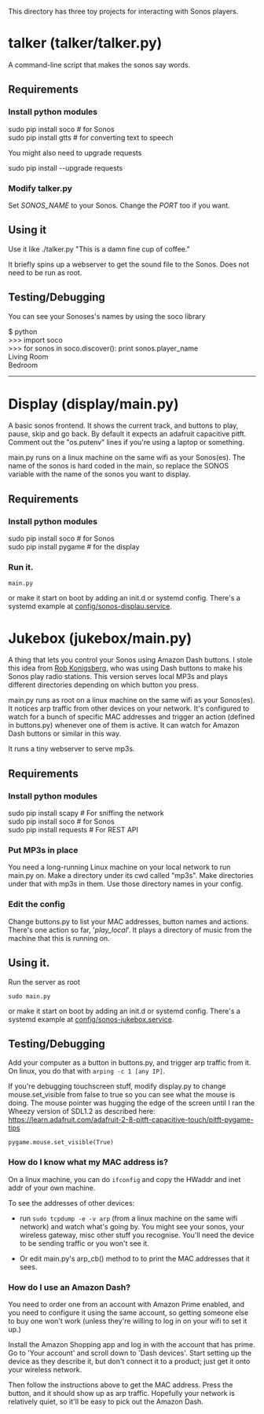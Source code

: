 This directory has three toy projects for interacting with Sonos players.

# talker (**talker/talker.py**)
A command-line script that makes the sonos say words. 

## Requirements

### Install python modules
sudo pip install soco        # for Sonos  
sudo pip install gtts        # for converting text to speech

You might also need to upgrade requests

sudo pip install --upgrade requests

### Modify talker.py
Set *SONOS_NAME* to your Sonos. Change the *PORT* too if you want.

## Using it

Use it like
./talker.py "This is a damn fine cup of coffee." 

It briefly spins up a webserver
to get the sound file to the Sonos. Does not need to be run as root.

## Testing/Debugging
You can see your Sonoses's names by using the soco library 

$ python  
\>\>\> import soco  
\>\>\> for sonos in soco.discover(): print sonos.player_name  
Living Room  
Bedroom  

------------------------------------------------------------------------------
# Display (**display/main.py**)
A basic sonos frontend. It shows the current track, and buttons to play, pause,
skip and go back. By default it expects an adafruit capacitive pitft. Comment
out the "os.putenv" lines if you're using a laptop or something.

main.py runs on a linux machine on the same wifi as your Sonos(es).
The name of the sonos is hard coded in the main, so replace the SONOS variable
with the name of the sonos you want to display.

## Requirements

### Install python modules
sudo pip install soco        # for Sonos  
sudo pip install pygame      # for the display

### Run it.

`main.py`

or make it start on boot by adding an init.d or systemd config. There's a
systemd example at [config/sonos-displau.service](
https://github.com/whereistanya/sonos-jukebox/blob/master/config/sonos-display.service).


# Jukebox (**jukebox/main.py**)
A thing that lets you control your Sonos using Amazon Dash buttons. I stole this
idea from [Rob Konigsberg](http://github.com/kberg), who was using Dash buttons
to make his Sonos play radio stations. This version serves local MP3s and plays
different directories depending on which button you press.

main.py runs as root on a linux machine on the same wifi as your Sonos(es).
It notices arp traffic from other devices on your network. It's configured to
watch for a bunch of specific MAC addresses and trigger an action (defined in
buttons.py) whenever one of them is active. It can watch for Amazon Dash buttons
or similar in this way.

It runs a tiny webserver to serve mp3s.

## Requirements

### Install python modules
sudo pip install scapy       # For sniffing the network  
sudo pip install soco        # for Sonos  
sudo pip install requests    # For REST API  

### Put MP3s in place
You need a long-running Linux machine on your local network to run main.py
on. Make a directory under its cwd called "mp3s". Make directories under that
with mp3s in them. Use those directory names in your config.

### Edit the config
Change buttons.py to list your MAC addresses, button names and actions. There's
one action so far, '*play_local*'. It plays a directory of music from the
machine that this is running on.

## Using it.
Run the server as root

`sudo main.py`

or make it start on boot by adding an init.d or systemd config. There's a
systemd example at [config/sonos-jukebox.service](
https://github.com/whereistanya/sonos-jukebox/blob/master/config/sonos-jukebox.service).

## Testing/Debugging
Add your computer as a button in buttons.py, and trigger arp traffic from
it. On linux, you do that with `arping -c 1 [any IP]`.

If you're debugging touchscreen stuff, modify display.py to change
mouse.set_visible from false to true so you can see what the mouse is doing.
The mouse pointer was hugging the edge of the screen until I ran the Wheezy
version of SDL1.2 as described here:  
https://learn.adafruit.com/adafruit-2-8-pitft-capacitive-touch/pitft-pygame-tips

```
pygame.mouse.set_visible(True)
```

### How do I know what my MAC address is?
On a linux machine, you can do `ifconfig` and copy the HWaddr and inet addr of
your own machine.

To see the addresses of other devices:

* run `sudo tcpdump -e -v arp` (from a linux machine on the same wifi network)
and watch what's going by. You might see your sonos, your wireless gateway, misc
other stuff you recognise. You'll need the device to be sending traffic or you
won't see it.

* Or edit main.py's arp_cb() method to to print the MAC addresses that it
sees.

### How do I use an Amazon Dash?
You need to order one from an account with Amazon Prime enabled, and you need to
configure it using the same account, so getting someone else to buy one won't
work (unless they're willing to log in on your wifi to set it up.)

Install the Amazon Shopping app and log in with the account that has prime. Go
to 'Your account' and scroll down to 'Dash devices'. Start setting up the device
as they describe it, but don't connect it to a product; just get it onto your
wireless network.

Then follow the instructions above to get the MAC address. Press the
button, and it should show up as arp traffic. Hopefully your network
is relatively quiet, so it'll be easy to pick out the Amazon Dash.
